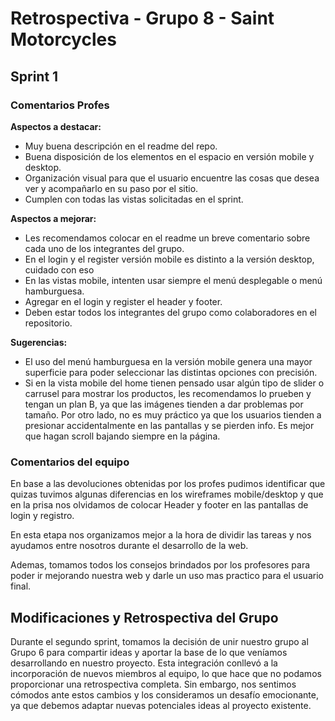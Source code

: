 # Retrospectiva - Grupo 8 - Saint Motorcycles

## Sprint 1
### Comentarios Profes

**Aspectos a destacar:**
- Muy buena descripción en el readme del repo.
- Buena disposición de los elementos en el espacio en versión mobile y desktop.
- Organización visual para que el usuario encuentre las cosas que desea ver y acompañarlo en su paso por el sitio.
- Cumplen con todas las vistas solicitadas en el sprint.

**Aspectos a mejorar:**
- Les recomendamos colocar en el readme un breve comentario sobre cada uno de los integrantes del grupo.
- En el login y el register versión mobile es distinto a la versión desktop, cuidado con eso
- En las vistas mobile, intenten usar siempre el menú desplegable o menú hamburguesa.
- Agregar en el login y register el header y footer.
- Deben estar todos los integrantes del grupo como colaboradores en el repositorio.

**Sugerencias:**
- El uso del menú hamburguesa en la versión mobile genera una mayor superficie para poder seleccionar las distintas opciones con precisión.
- Si en la vista mobile del home tienen pensado usar algún tipo de slider o carrusel para mostrar los productos, les recomendamos lo prueben y tengan un plan B, ya que las imágenes tienden a dar problemas por tamaño. Por otro lado, no es muy práctico ya que los usuarios tienden a presionar accidentalmente en las pantallas y se pierden info. Es mejor que hagan scroll bajando siempre en la página.

### Comentarios del equipo

En base a las devoluciones obtenidas por los profes pudimos identificar que quizas tuvimos algunas diferencias en los wireframes mobile/desktop y que en la prisa nos olvidamos de colocar Header y footer en las pantallas de login y registro.

En esta etapa nos organizamos mejor a la hora de dividir las tareas y nos ayudamos entre nosotros durante el desarrollo de la web.

Ademas, tomamos todos los consejos brindados por los profesores para poder ir mejorando nuestra web y darle un uso mas practico para el usuario final.

## Modificaciones y Retrospectiva del Grupo
Durante el segundo sprint, tomamos la decisión de unir nuestro grupo al Grupo 6 para compartir ideas y aportar la base de lo que veníamos desarrollando en nuestro proyecto. Esta integración conllevó a la incorporación de nuevos miembros al equipo, lo que hace que no podamos proporcionar una retrospectiva completa. Sin embargo, nos sentimos cómodos ante estos cambios y los consideramos un desafío emocionante, ya que debemos adaptar nuevas potenciales ideas al proyecto existente.
